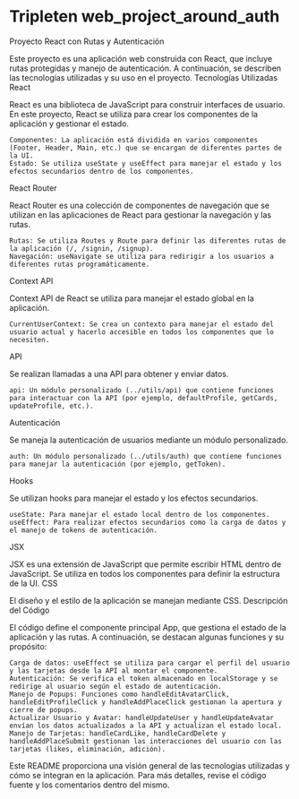 # Tripleten web_project_around_auth
Proyecto React con Rutas y Autenticación

Este proyecto es una aplicación web construida con React, que incluye rutas protegidas y manejo de autenticación. A continuación, se describen las tecnologías utilizadas y su uso en el proyecto.
Tecnologías Utilizadas
React

React es una biblioteca de JavaScript para construir interfaces de usuario. En este proyecto, React se utiliza para crear los componentes de la aplicación y gestionar el estado.

    Componentes: La aplicación está dividida en varios componentes (Footer, Header, Main, etc.) que se encargan de diferentes partes de la UI.
    Estado: Se utiliza useState y useEffect para manejar el estado y los efectos secundarios dentro de los componentes.

React Router

React Router es una colección de componentes de navegación que se utilizan en las aplicaciones de React para gestionar la navegación y las rutas.

    Rutas: Se utiliza Routes y Route para definir las diferentes rutas de la aplicación (/, /signin, /signup).
    Navegación: useNavigate se utiliza para redirigir a los usuarios a diferentes rutas programáticamente.

Context API

Context API de React se utiliza para manejar el estado global en la aplicación.

    CurrentUserContext: Se crea un contexto para manejar el estado del usuario actual y hacerlo accesible en todos los componentes que lo necesiten.

API

Se realizan llamadas a una API para obtener y enviar datos.

    api: Un módulo personalizado (../utils/api) que contiene funciones para interactuar con la API (por ejemplo, defaultProfile, getCards, updateProfile, etc.).

Autenticación

Se maneja la autenticación de usuarios mediante un módulo personalizado.

    auth: Un módulo personalizado (../utils/auth) que contiene funciones para manejar la autenticación (por ejemplo, getToken).

Hooks

Se utilizan hooks para manejar el estado y los efectos secundarios.

    useState: Para manejar el estado local dentro de los componentes.
    useEffect: Para realizar efectos secundarios como la carga de datos y el manejo de tokens de autenticación.

JSX

JSX es una extensión de JavaScript que permite escribir HTML dentro de JavaScript. Se utiliza en todos los componentes para definir la estructura de la UI.
CSS

El diseño y el estilo de la aplicación se manejan mediante CSS.
Descripción del Código

El código define el componente principal App, que gestiona el estado de la aplicación y las rutas. A continuación, se destacan algunas funciones y su propósito:

    Carga de datos: useEffect se utiliza para cargar el perfil del usuario y las tarjetas desde la API al montar el componente.
    Autenticación: Se verifica el token almacenado en localStorage y se redirige al usuario según el estado de autenticación.
    Manejo de Popups: Funciones como handleEditAvatarClick, handleEditProfileClick y handleAddPlaceClick gestionan la apertura y cierre de popups.
    Actualizar Usuario y Avatar: handleUpdateUser y handleUpdateAvatar envían los datos actualizados a la API y actualizan el estado local.
    Manejo de Tarjetas: handleCardLike, handleCardDelete y handleAddPlaceSubmit gestionan las interacciones del usuario con las tarjetas (likes, eliminación, adición).

Este README proporciona una visión general de las tecnologías utilizadas y cómo se integran en la aplicación. Para más detalles, revise el código fuente y los comentarios dentro del mismo.